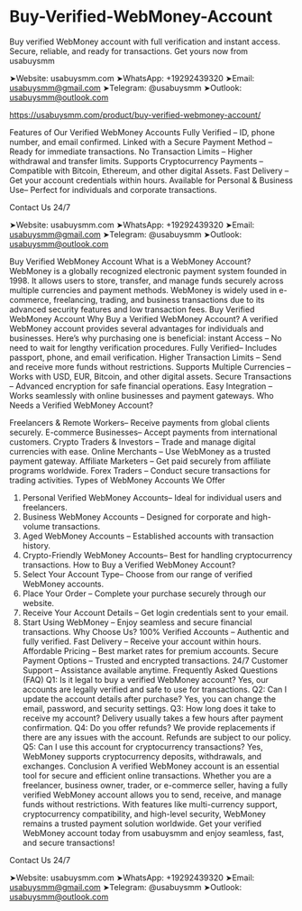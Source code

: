 # Buy-Verified-WebMoney-Account
Buy verified WebMoney account with full verification and instant access. Secure, reliable, and ready for transactions. Get yours now from usabuysmm

➤Website: usabuysmm.com
➤WhatsApp: +19292439320
➤Email: usabuysmm@gmail.com
➤Telegram: @usabuysmm
➤Outlook: usabuysmm@outlook.com

https://usabuysmm.com/product/buy-verified-webmoney-account/

Features of Our Verified WebMoney Accounts
Fully Verified – ID, phone number, and email confirmed.
Linked with a Secure Payment Method – Ready for immediate transactions.
No Transaction Limits – Higher withdrawal and transfer limits.
Supports Cryptocurrency Payments – Compatible with Bitcoin, Ethereum, and other digital
Assets.
 Fast Delivery – Get your account credentials within hours.
Available for Personal & Business Use– Perfect for individuals and corporate transactions.


Contact Us 24/7

➤Website: usabuysmm.com
➤WhatsApp: +19292439320
➤Email: usabuysmm@gmail.com
➤Telegram: @usabuysmm
➤Outlook: usabuysmm@outlook.com

Buy Verified WebMoney Account
What is a WebMoney Account?
WebMoney is a globally recognized electronic payment system founded in 1998. It allows users to store, transfer, and manage funds securely across multiple currencies and payment methods. WebMoney is widely used in e-commerce, freelancing, trading, and business transactions due to its advanced security features and low transaction fees.
Buy Verified WebMoney Account
Why Buy a Verified WebMoney Account?
A verified WebMoney account provides several advantages for individuals and businesses. Here’s why purchasing one is beneficial:
instant Access – No need to wait for lengthy verification procedures.
Fully Verified– Includes passport, phone, and email verification.
Higher Transaction Limits – Send and receive more funds without restrictions.
Supports Multiple Currencies – Works with USD, EUR, Bitcoin, and other digital assets.
Secure Transactions – Advanced encryption for safe financial operations.
Easy Integration – Works seamlessly with online businesses and payment gateways.
Who Needs a Verified WebMoney Account?
 
Freelancers & Remote Workers– Receive payments from global clients securely.
E-commerce Businesses– Accept payments from international customers.
Crypto Traders & Investors – Trade and manage digital currencies with ease.
Online Merchants – Use WebMoney as a trusted payment gateway.
Affiliate Marketers – Get paid securely from affiliate programs worldwide.
Forex Traders – Conduct secure transactions for trading activities.
Types of WebMoney Accounts We Offer
1. Personal Verified WebMoney Accounts– Ideal for individual users and freelancers.
2. Business WebMoney Accounts – Designed for corporate and high-volume transactions.
3. Aged WebMoney Accounts – Established accounts with transaction history.
4. Crypto-Friendly WebMoney Accounts– Best for handling cryptocurrency transactions.
How to Buy a Verified WebMoney Account?
1. Select Your Account Type– Choose from our range of verified WebMoney accounts.
2. Place Your Order – Complete your purchase securely through our website.
3. Receive Your Account Details – Get login credentials sent to your email.
4. Start Using WebMoney – Enjoy seamless and secure financial transactions.
Why Choose Us?
100% Verified Accounts – Authentic and fully verified.
Fast Delivery – Receive your account within hours.
Affordable Pricing – Best market rates for premium accounts.
Secure Payment Options – Trusted and encrypted transactions.
24/7 Customer Support – Assistance available anytime.
Frequently Asked Questions (FAQ)
Q1: Is it legal to buy a verified WebMoney account?
Yes, our accounts are legally verified and safe to use for transactions.
Q2: Can I update the account details after purchase?
Yes, you can change the email, password, and security settings.
Q3: How long does it take to receive my account?
Delivery usually takes a few hours after payment confirmation.
Q4: Do you offer refunds?
We provide replacements if there are any issues with the account. Refunds are subject to our policy.
Q5: Can I use this account for cryptocurrency transactions?
Yes, WebMoney supports cryptocurrency deposits, withdrawals, and exchanges.
Conclusion
A verified WebMoney account is an essential tool for secure and efficient online transactions. Whether you are a freelancer, business owner, trader, or e-commerce seller, having a fully verified WebMoney account allows you to send, receive, and manage funds without restrictions. With features like multi-currency support, cryptocurrency compatibility, and high-level security, WebMoney remains a trusted payment solution worldwide.
Get your verified WebMoney account today from usabuysmm and enjoy seamless, fast, and secure transactions!

Contact Us 24/7

➤Website: usabuysmm.com
➤WhatsApp: +19292439320
➤Email: usabuysmm@gmail.com
➤Telegram: @usabuysmm
➤Outlook: usabuysmm@outlook.com

